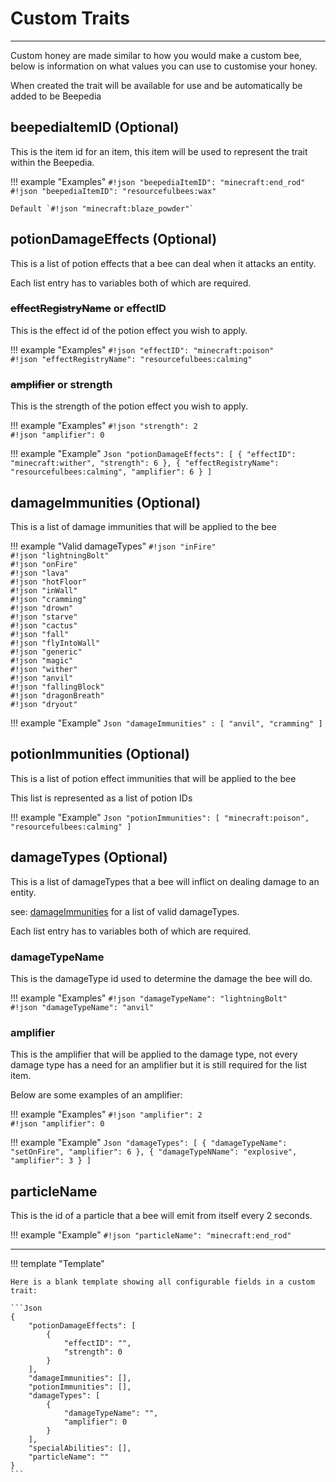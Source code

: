 # **Custom Traits**

***
Custom honey are made similar to how you would make a custom bee, below is information on what values you can use to customise your honey.

When created the trait will be available for use and be automatically be added to be Beepedia

## **beepediaItemID** (Optional)

This is the item id for an item, this item will be used to represent the trait within the Beepedia.

!!! example "Examples"
	`#!json "beepediaItemID": "minecraft:end_rod"`  
	`#!json "beepediaItemID": "resourcefulbees:wax"`  

	Default `#!json "minecraft:blaze_powder"`  

## **potionDamageEffects** (Optional)

This is a list of potion effects that a bee can deal when it attacks an entity.

Each list entry has to variables both of which are required.

### **<strike>effectRegistryName</strike>** or **effectID**

This is the effect id of the potion effect you wish to apply.

!!! example "Examples"
	`#!json "effectID": "minecraft:poison"`  
	`#!json "effectRegistryName": "resourcefulbees:calming"`  

### **<strike>amplifier</strike>** or **strength**

This is the strength of the potion effect you wish to apply.

!!! example "Examples"
	`#!json "strength": 2`  
	`#!json "amplifier": 0`  


!!! example "Example"
	```Json
	"potionDamageEffects": [
		{
			"effectID": "minecraft:wither",
			"strength": 6
		},
		{
			"effectRegistryName": "resourcefulbees:calming",
			"amplifier": 6
		}
	]
	```

## **damageImmunities** (Optional)

This is a list of damage immunities that will be applied to the bee

!!! example "Valid damageTypes"
	`#!json "inFire"`  
	`#!json "lightningBolt"`  
	`#!json "onFire"`  
	`#!json "lava"`  
	`#!json "hotFloor"`  
	`#!json "inWall"`  
	`#!json "cramming"`  
	`#!json "drown"`  
	`#!json "starve"`  
	`#!json "cactus"`  
	`#!json "fall"`  
	`#!json "flyIntoWall"`  
	`#!json "generic"`  
	`#!json "magic"`  
	`#!json "wither"`  
	`#!json "anvil"`  
	`#!json "fallingBlock"`  
	`#!json "dragonBreath"`  
	`#!json "dryout"`  

!!! example "Example"
	```Json
	"damageImmunities" : [
		"anvil",
		"cramming"
	]
	```

## **potionImmunities** (Optional)

This is a list of potion effect immunities that will be applied to the bee

This list is represented as a list of potion IDs

!!! example "Example"
	```Json
	"potionImmunities": [
		"minecraft:poison",
		"resourcefulbees:calming"
	]
	```

## **damageTypes** (Optional)

This is a list of damageTypes that a bee will inflict on dealing damage to an entity.

see: [damageImmunities](https://wiki.resourcefulbees.com/en/1.16.3/extra_stuff/custom_traits/#damageimmunities-optional) for a list of valid damageTypes.

Each list entry has to variables both of which are required.

### **damageTypeName**

This is the damageType id used to determine the damage the bee will do.

!!! example "Examples"
	`#!json "damageTypeName": "lightningBolt"`  
	`#!json "damageTypeName": "anvil"`  

### **amplifier**

This is the amplifier that will be applied to the damage type, not every damage type has a need for an amplifier but it is still required for the list item.

Below are some examples of an amplifier:

!!! example "Examples"
	`#!json "amplifier": 2`  
	`#!json "amplifier": 0`  


!!! example "Example"
	```Json
	"damageTypes": [
		{
			"damageTypeName": "setOnFire",
			"amplifier": 6
		},
		{
			"damageTypeNName": "explosive",
			"amplifier": 3
		}
	]
	```

## **particleName**
This is the id of a particle that a bee will emit from itself every 2 seconds.

!!! example "Example"
	`#!json "particleName": "minecraft:end_rod"`  

***
!!! template "Template"

	Here is a blank template showing all configurable fields in a custom trait:

	```Json
	{
		"potionDamageEffects": [
			{
				"effectID": "",
				"strength": 0
			}
		],
		"damageImmunities": [],
		"potionImmunities": [],
		"damageTypes": [
			{
				"damageTypeName": "",
				"amplifier": 0
			}
		],
		"specialAbilities": [],
		"particleName": ""
	}
	```
